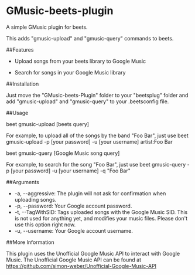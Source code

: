 GMusic-beets-plugin
===================

A simple GMusic plugin for beets.

This adds "gmusic-upload" and "gmusic-query" commands to beets. 

##Features

* Upload songs from your beets library to Google Music

* Search for songs in your Google Music library

##Installation

Just move the "GMusic-beets-Plugin" folder to your "beetsplug" folder and add "gmusic-upload" and "gmusic-query" to your .beetsconfig file.

##Usage

beet gmusic-upload [beets query]

For example, to upload all of the songs by the band "Foo Bar", just use
beet gmusic-upload -p [your password] -u [your username] artist:Foo Bar

beet gmusic-query [Google Music song query]

For example, to search for the song "Foo Bar", just use
beet gmusic-query -p [your password] -u [your username] -q "Foo Bar"

##Arguments

* -a, --aggressive: The plugin will not ask for confirmation when uploading songs.
* -p, --password: Your Google account password.
* -t, --TagWithSID: Tags uploaded songs with the Google Music SID. This is not used for anything yet, and modifies your music files. Please don't use this option right now.
* -u, --username: Your Google account username.

##More Information

This plugin uses the Unofficial Google Music API to interact with Google Music.
The Unofficial Google Music API can be found at https://github.com/simon-weber/Unofficial-Google-Music-API



